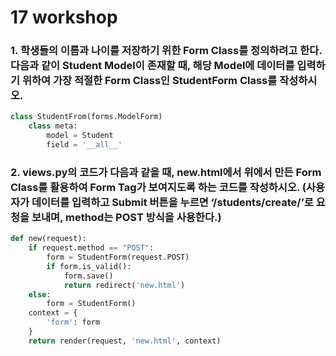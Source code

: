 # 17 workshop

### 1. 학생들의 이름과 나이를 저장하기 위한 Form Class를 정의하려고 한다. 다음과 같이 Student Model이 존재할 때, 해당 Model에 데이터를 입력하기 위하여 가장 적절한 Form Class인 StudentForm Class를 작성하시오.

```python
class StudentFrom(forms.ModelForm)
	class meta:
        model = Student
        field = '__all__'
```

### 2.  views.py의 코드가 다음과 같을 때, new.html에서 위에서 만든 Form Class를 활용하여 Form Tag가 보여지도록 하는 코드를 작성하시오. (사용자가 데이터를 입력하고 Submit 버튼을 누르면 ‘/students/create/’로 요청을 보내며, method는 POST 방식을 사용한다.)

```python
def new(request):
    if request.method == "POST":
        form = StudentForm(request.POST)
        if form.is_valid():
            form.save()
            return redirect('new.html')
    else:
        form = StudentForm()
    context = {
        'form': form
    }
    return render(request, 'new.html', context)
```